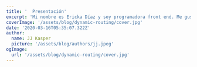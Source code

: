 ```yaml
---
title: '  Presentación'
excerpt: 'Mi nombre es Ericka Díaz y soy programadora front end. Me gusta trabajar con lenguajes como  html, sass, taiwindcss, javascript y react.'
coverImage: '/assets/blog/dynamic-routing/cover.jpg'
date: '2020-03-16T05:35:07.322Z'
author:
  name: JJ Kasper
  picture: '/assets/blog/authors/jj.jpeg'
ogImage:
  url: '/assets/blog/dynamic-routing/cover.jpg'
---
```


